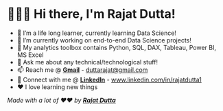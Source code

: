 # 🙋🏻‍♂️ Hi there, I'm Rajat Dutta!
* 🌱 I’m a life long learner, currently learning Data Science!
* 🔭 I’m currently working on end-to-end Data Science projects!
* 🧰 My analytics toolbox contains Python, SQL, DAX, Tableau, Power BI, MS Excel
* 💬 Ask me about any technical/technological stuff!
* 📫 Reach me @ **[Gmail](mailto:duttarajat@gmail.com)** - duttarajat@gmail.com
* 🔗 Connect with me @ **[LinkedIn](https://www.linkedin.com/in/rajatdutta1/)** - www.linkedin.com/in/rajatdutta1
* ❤️ I love learning new things







_Made with a lot of ❤️❤️ by **[Rajat Dutta](https://github.com/duttarajat)**_

<!--
**duttarajat/duttarajat** is a ✨ _special_ ✨ repository because its `README.md` (this file) appears on your GitHub profile.

Here are some ideas to get you started:

- 🔭 I’m currently working on ...
- 🌱 I’m currently learning ...
- 👯 I’m looking to collaborate on ...
- 🤔 I’m looking for help with ...
- 💬 Ask me about ...
- 📫 How to reach me: ...
- 😄 Pronouns: ...
- ⚡ Fun fact: ...
-->
